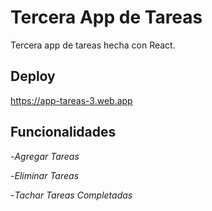# Tercera App de Tareas

Tercera app de tareas hecha con React.

## Deploy 

https://app-tareas-3.web.app

## Funcionalidades

-*Agregar Tareas*

-*Eliminar Tareas*

-*Tachar Tareas Completadas*
